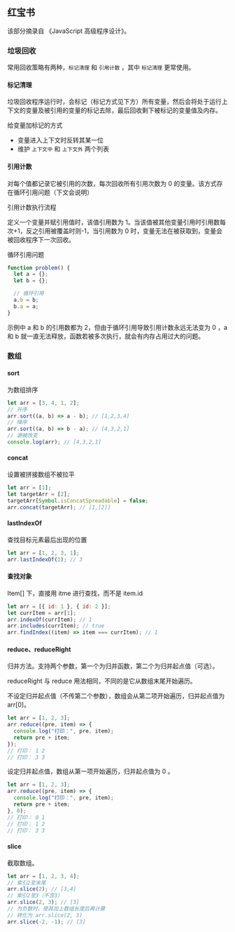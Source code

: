 ## 红宝书

该部分摘录自 《JavaScript 高级程序设计》。

### 垃圾回收

常用回收策略有两种，`标记清理` 和 `引用计数` ，其中 `标记清理` 更常使用。

#### 标记清理

垃圾回收程序运行时，会标记（标记方式见下方）所有变量，然后会将处于运行上下文的变量及被引用的变量的标记去除，最后回收剩下被标记的变量值及内存。

给变量加标记的方式

- 变量进入上下文时反转其某一位
- 维护 `上下文中` 和 `上下文外` 两个列表

#### 引用计数

对每个值都记录它被引用的次数，每次回收所有引用次数为 0 的变量。该方式存在循环引用问题（下文会说明）

引用计数执行流程

定义一个变量并赋引用值时，该值引用数为 1。当该值被其他变量引用时引用数每次+1，反之引用被覆盖时则-1，当引用数为 0 时，变量无法在被获取到，变量会被回收程序下一次回收。

循环引用问题

```js
function problem() {
  let a = {};
  let b = {};

  // 循环引用
  a.b = b;
  b.a = a;
}
```

示例中 a 和 b 的引用数都为 2，但由于循环引用导致引用计数永远无法变为 0 ，a 和 b 就一直无法释放，函数若被多次执行，就会有内存占用过大的问题。

### 数组

#### sort

为数组排序

```js
let arr = [3, 4, 1, 2];
// 升序
arr.sort((a, b) => a - b); // [1,2,3,4]
// 降序
arr.sort((a, b) => b - a); // [4,3,2,1]
// 源被改变
console.log(arr); // [4,3,2,1]
```

#### concat

设置被拼接数组不被拉平

```js
let arr = [1];
let targetArr = [2];
targetArr[Symbol.isConcatSpreadable] = false;
arr.concat(targetArr); // [1,[2]]
```

#### lastIndexOf

查找目标元素最后出现的位置

```js
let arr = [1, 2, 3, 1];
arr.lastIndexOf(1); // 3
```

#### 查找对象

Item[] 下，直接用 itme 进行查找，而不是 item.id

```js
let arr = [{ id: 1 }, { id: 2 }];
let currItem = arr[1];
arr.indexOf(currItem); // 1
arr.includes(currItem); // true
arr.findIndex((item) => item === currItem); // 1
```

#### reduce、reduceRight

归并方法。支持两个参数，第一个为归并函数，第二个为归并起点值（可选）。

reduceRight 与 reduce 用法相同，不同的是它从数组末尾开始遍历。

不设定归并起点值（不传第二个参数），数组会从第二项开始遍历，归并起点值为 arr[0]。

```js
let arr = [1, 2, 3];
arr.reduce((pre, item) => {
  console.log("打印：", pre, item);
  return pre + item;
});
// 打印： 1 2
// 打印： 3 3
```

设定归并起点值，数组从第一项开始遍历，归并起点值为 0 。

```js
let arr = [1, 2, 3];
arr.reduce((pre, item) => {
  console.log("打印：", pre, item);
  return pre + item;
}, 0);
// 打印： 0 1
// 打印： 1 2
// 打印： 3 3
```

#### slice

截取数组。

```js
let arr = [1, 2, 3, 4];
// 索引2至末尾
arr.slice(2); // [3,4]
// 索引2至3（不含3）
arr.slice(2, 3); // [3]
// 为负数时，使其加上数组长度后再计算
// 转化为 arr.slice(2, 3)
arr.slice(-2, -1); // [3]
```
